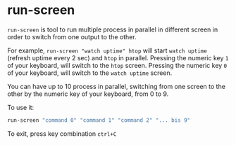 # run-screen

`run-screen` is tool to run multiple process in parallel in different screen in order to switch from one output to the other.

For example, `run-screen "watch uptime" htop` will start `watch uptime` (refresh uptime every 2 sec) and `htop` in parallel. Pressing the numeric key `1` of your keyboard, will switch to the `htop` screen. Pressing the numeric key `0` of your keyboard, will switch to the `watch uptime` screen.

You can have up to 10 process in parallel, switching from one screen to the other by the numeric key of your keyboard, from 0 to 9.

To use it:

```bash
run-screen "command 0" "command 1" "command 2" "... bis 9"
```

To exit, press key combination `ctrl+C`
